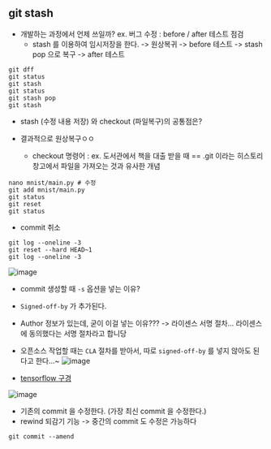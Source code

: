 ## git stash
- 개발하는 과정에서 언제 쓰일까?
ex. 버그 수정 : before / after 테스트 점검
  - stash 를 이용하여 임시저장을 한다. -> 원상복귀 -> before 테스트 -> stash pop 으로 복구 -> after 테스트

```
git dff
git status
git stash
git status
git stash pop
git stash
```

- stash (수정 내용 저장) 와 checkout (파일복구)의 공통점은?
- 결과적으로 원상복구ㅇㅇ

  - checkout 명령어 : ex. 도서관에서 책을 대출 받을 때 == .git 이라는 히스토리 창고에서 파일을 가져오는 것과 유사한 개념 


```
nano mnist/main.py # 수정
git add mnist/main.py
git status
git reset
git status
```

- commit 취소

```
git log --oneline -3
git reset --hard HEAD~1
git log --oneline -3
```

![image](https://user-images.githubusercontent.com/41139770/179341456-576ac60d-c85b-4058-83cf-100f4567f0e1.png)

- commit 생성할 때 `-s` 옵션을 넣는 이유?
- `Signed-off-by` 가 추가된다.
- Author 정보가 있는데, 굳이 이걸 넣는 이유??? -> 라이센스 서명 절차... 라이센스에 동의했다는 서명 절차라고 합니당
- 오픈소스 작업할 때는 `CLA` 절차를 받아서, 따로 `signed-off-by` 를 넣지 않아도 된다고 한다...~
![image](https://user-images.githubusercontent.com/41139770/179341556-6ea34df4-523c-43d1-858b-3ba114923172.png)

- [tensorflow 구경](https://github.com/tensorflow/tensorflow/pulls?q=label%3A%22cla%3A+no%22+)

![image](https://user-images.githubusercontent.com/41139770/179341678-7ddf7d4c-6772-443e-a417-93795fa26147.png)

- 기존의 commit 을 수정한다. (가장 최신 commit 을 수정한다.)
- rewind 되감기 기능 -> 중간의 commit 도 수정은 가능하다

```
git commit --amend
```
